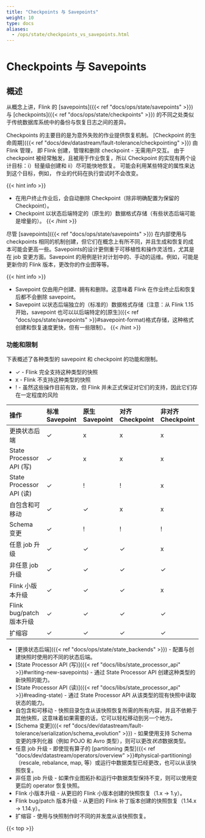 ```yaml
---
title: "Checkpoints 与 Savepoints"
weight: 10
type: docs
aliases:
  - /ops/state/checkpoints_vs_savepoints.html
---
```

<!--
Licensed to the Apache Software Foundation (ASF) under one
or more contributor license agreements.  See the NOTICE file
distributed with this work for additional information
regarding copyright ownership.  The ASF licenses this file
to you under the Apache License, Version 2.0 (the
"License"); you may not use this file except in compliance
with the License.  You may obtain a copy of the License at

  http://www.apache.org/licenses/LICENSE-2.0

Unless required by applicable law or agreed to in writing,
software distributed under the License is distributed on an
"AS IS" BASIS, WITHOUT WARRANTIES OR CONDITIONS OF ANY
KIND, either express or implied.  See the License for the
specific language governing permissions and limitations
under the License.
-->

<a name="checkpoints-vs-savepoints"></a>

# Checkpoints 与 Savepoints

<a name="overview"></a>

## 概述

从概念上讲，Flink 的 [savepoints]({{< ref "docs/ops/state/savepoints" >}}) 与 [checkpoints]({{< ref "docs/ops/state/checkpoints" >}}) 的不同之处类似于传统数据库系统中的备份与恢复日志之间的差异。

Checkpoints 的主要目的是为意外失败的作业提供恢复机制。
[Checkpoint 的生命周期]({{< ref "docs/dev/datastream/fault-tolerance/checkpointing" >}}) 由 Flink 管理，
即 Flink 创建，管理和删除 checkpoint - 无需用户交互。
由于 checkpoint 被经常触发，且被用于作业恢复，所以 Checkpoint 的实现有两个设计目标：i）轻量级创建和 ii）尽可能快地恢复。 可能会利用某些特定的属性来达到这个目标，例如， 作业的代码在执行尝试时不会改变。

{{< hint info >}}
- 在用户终止作业后，会自动删除 Checkpoint（除非明确配置为保留的 Checkpoint）。
- Checkpoint 以状态后端特定的（原生的）数据格式存储（有些状态后端可能是增量的）。
{{< /hint >}}

尽管 [savepoints]({{< ref "docs/ops/state/savepoints" >}}) 在内部使用与 checkpoints 相同的机制创建，但它们在概念上有所不同，并且生成和恢复的成本可能会更高一些。Savepoints的设计更侧重于可移植性和操作灵活性，尤其是在 job 变更方面。Savepoint 的用例是针对计划中的、手动的运维。例如，可能是更新你的 Flink 版本，更改你的作业图等等。

{{< hint info >}}
- Savepoint 仅由用户创建、拥有和删除。这意味着 Flink 在作业终止后和恢复后都不会删除 savepoint。
- Savepoint 以状态后端独立的（标准的）数据格式存储（注意：从 Flink 1.15 开始，savepoint 也可以以后端特定的[原生]({{< ref "docs/ops/state/savepoints" >}}#savepoint-format)格式存储，这种格式创建和恢复速度更快，但有一些限制）。
{{< /hint >}}

<a name="capabilities-and-limitations"></a>

### 功能和限制

下表概述了各种类型的 savepoint 和 checkpoint 的功能和限制。
- ✓ - Flink 完全支持这种类型的快照
- x - Flink 不支持这种类型的快照
- ! - 虽然这些操作目前有效，但 Flink 并未正式保证对它们的支持，因此它们存在一定程度的风险

| 操作                              | 标准 Savepoint    | 原生 Savepoint | 对齐 Checkpoint | 非对齐 Checkpoint |
|:----------------------------------|:--------------------|:-----------------|:-------------------|:---------------------|
| 更换状态后端                      | ✓                   | x                | x                  | x                    |
| State Processor API (写)          | ✓                   | x                | x                  | x                    |
| State Processor API (读)          | ✓                   | !                | !                  | x                    |
| 自包含和可移动                    | ✓                   | ✓                | x                  | x                    |
| Schema 变更                       | ✓                   | !                | !                  | !                    |
| 任意 job 升级                     | ✓                   | ✓                | ✓                  | x                    |
| 非任意 job 升级                   | ✓                   | ✓                | ✓                  | ✓                    |
| Flink 小版本升级                  | ✓                   | ✓                | ✓                  | x                    |
| Flink bug/patch 版本升级          | ✓                   | ✓                | ✓                  | ✓                    |
| 扩缩容                            | ✓                   | ✓                | ✓                  | ✓                    |

- [更换状态后端]({{< ref "docs/ops/state/state_backends" >}})  - 配置与创建快照时使用的不同的状态后端。
- [State Processor API (写)]({{< ref "docs/libs/state_processor_api" >}}#writing-new-savepoints) - 通过 State Processor API 创建这种类型的新快照的能力。
- [State Processor API (读)]({{< ref "docs/libs/state_processor_api" >}}#reading-state) - 通过 State Processor API 从该类型的现有快照中读取状态的能力。
- 自包含和可移动 - 快照目录包含从该快照恢复所需的所有内容，并且不依赖于其他快照，这意味着如果需要的话，它可以轻松移动到另一个地方。
- [Schema 变更]({{< ref "docs/dev/datastream/fault-tolerance/serialization/schema_evolution" >}}) - 如果使用支持 Schema 变更的序列化器（例如 POJO 和 Avro 类型），则可以更改*状态*数据类型。
- 任意 job 升级 - 即使现有算子的 [partitioning 类型]({{< ref "docs/dev/datastream/operators/overview" >}}#physical-partitioning)（rescale, rebalance, map, 等）或运行中数据类型已经更改，也可以从该快照恢复。
- 非任意 job 升级 - 如果作业图拓扑和运行中数据类型保持不变，则可以使用变更后的 operator 恢复快照。
- Flink 小版本升级 - 从更旧的 Flink 小版本创建的快照恢复（1.x → 1.y）。
- Flink bug/patch 版本升级 - 从更旧的 Flink 补丁版本创建的快照恢复（1.14.x → 1.14.y）。
- 扩缩容 - 使用与快照制作时不同的并发度从该快照恢复。


{{< top >}}
